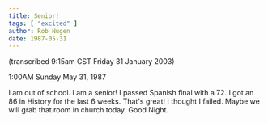 ```yaml
---
title: Senior!
tags: [ "excited" ]
author: Rob Nugen
date: 1987-05-31
---
```


<p class=note>(transcribed 9:15am CST Friday 31 January 2003)</p>

<p class=date>1:00AM Sunday May 31, 1987</p>

<p>I am out of school.  I am a senior!  I passed Spanish final with a
72.  I got an 86 in History for the last 6 weeks.  That's great!  I
thought I failed.  Maybe we will grab that room in church today.  Good
Night.</p>
